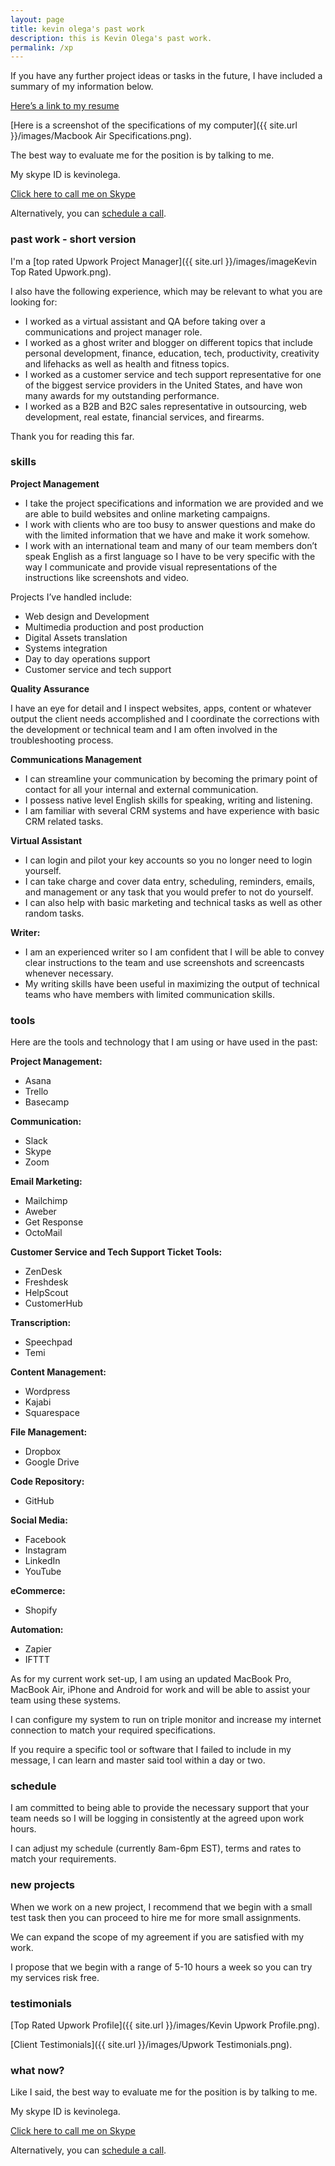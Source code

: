 ```yaml
---
layout: page
title: kevin olega's past work
description: this is Kevin Olega's past work.
permalink: /xp
---
```

If you have any further project ideas or tasks in the future, I have included a summary of my information below.

[Here’s a link to my resume](https://docs.google.com/document/d/1Uowjn4iQvjbfnAsWgnLl-uARdlA25UsqcZz6fNq0nLs/edit?usp=sharing)

[Here is a screenshot of the specifications of my computer]({{ site.url }}/images/Macbook Air Specifications.png).

The best way to evaluate me for the position is by talking to me. 

My skype ID is kevinolega.

[Click here to call me on Skype](skype:kevinolega?call)

Alternatively, you can [schedule a call](https://calendly.com/kevinolega/30min).

### past work - short version

I'm a [top rated Upwork Project Manager]({{ site.url }}/images/imageKevin Top Rated Upwork.png).

I also have the following experience, which may be relevant to what you are looking for:

- I worked as a virtual assistant and QA before taking over a communications and project manager role.
- I worked as a ghost writer and blogger on different topics that include personal development, finance, education, tech, productivity, creativity and lifehacks as well as health and fitness topics.
- I worked as a customer service and tech support representative for one of the biggest service providers in the United States, and have won many awards for my outstanding performance.
- I worked as a B2B and B2C sales representative in outsourcing, web development, real estate, financial services, and firearms.

Thank you for reading this far.


### skills

**Project Management** 

- I take the project specifications and information we are provided and we are able to build websites and online marketing campaigns.
- I work with clients who are too busy to answer questions and make do with the limited information that we have and make it work somehow.
- I work with an international team and many of our team members don’t speak English as a first language so I have to be very specific with the way I communicate and provide visual representations of the instructions like screenshots and video.

Projects I’ve handled include:

- Web design and Development
- Multimedia production and post production
- Digital Assets translation
- Systems integration
- Day to day operations support
- Customer service and tech support 

**Quality Assurance**

I have an eye for detail and I inspect websites, apps, content or whatever output the client needs accomplished and I coordinate the corrections with the development or technical team and I am often involved in the troubleshooting process.

**Communications Management**

- I can streamline your communication by becoming the primary point of contact for all your internal and external communication.
- I possess native level English skills for speaking, writing and listening.
- I am familiar with several CRM systems and have experience with basic CRM related tasks.

**Virtual Assistant**

- I can login and pilot your key accounts so you no longer need to login yourself.
- I can take charge and cover data entry, scheduling, reminders, emails, and management or any task that you would prefer to not do yourself.
- I can also help with basic marketing and technical tasks as well as other random tasks.

**Writer:**

- I am an experienced writer so I am confident that I will be able to convey clear instructions to the team and use screenshots and screencasts whenever necessary. 
- My writing skills have been useful in maximizing the output of technical teams who have members with limited communication skills.

### tools

Here are the tools and technology that I am using or have used in the past:

**Project Management:**

- Asana
- Trello 
- Basecamp 

**Communication:**

- Slack
- Skype
- Zoom

**Email Marketing:**

- Mailchimp
- Aweber
- Get Response
- OctoMail

**Customer Service and Tech Support Ticket Tools:**

- ZenDesk
- Freshdesk
- HelpScout
- CustomerHub

**Transcription:**
- Speechpad
- Temi

**Content Management:**

- Wordpress
- Kajabi
- Squarespace

**File Management:**
- Dropbox
- Google Drive

**Code Repository:**

- GitHub

**Social Media:**

- Facebook
- Instagram
- LinkedIn
- YouTube

**eCommerce:**

- Shopify

**Automation:**

- Zapier
- IFTTT

As for my current work set-up, I am using an updated MacBook Pro, MacBook Air, iPhone and Android for work and will be able to assist your team using these systems. 

I can configure my system to run on triple monitor and increase my internet connection to match your required specifications. 

If you require a specific tool or software that I failed to include in my message, I can learn and master said tool within a day or two.

### schedule

I am committed to being able to provide the necessary support that your team needs so I will be logging in consistently at the agreed upon work hours. 

I can adjust my schedule (currently 8am-6pm EST), terms and rates to match your requirements.

### new projects

When we work on a new project, I recommend that we begin with a small test task then you can proceed to hire me for more small assignments. 

We can expand the scope of my agreement if you are satisfied with my work. 

I propose that we begin with a range of 5-10 hours a week so you can try my services risk free. 

### testimonials

[Top Rated Upwork Profile]({{ site.url }}/images/Kevin Upwork Profile.png).

[Client Testimonials]({{ site.url }}/images/Upwork Testimonials.png).

### what now?

Like I said, the best way to evaluate me for the position is by talking to me. 

My skype ID is kevinolega.

[Click here to call me on Skype](skype:kevinolega?call)

Alternatively, you can [schedule a call](https://calendly.com/kevinolega/30min).
